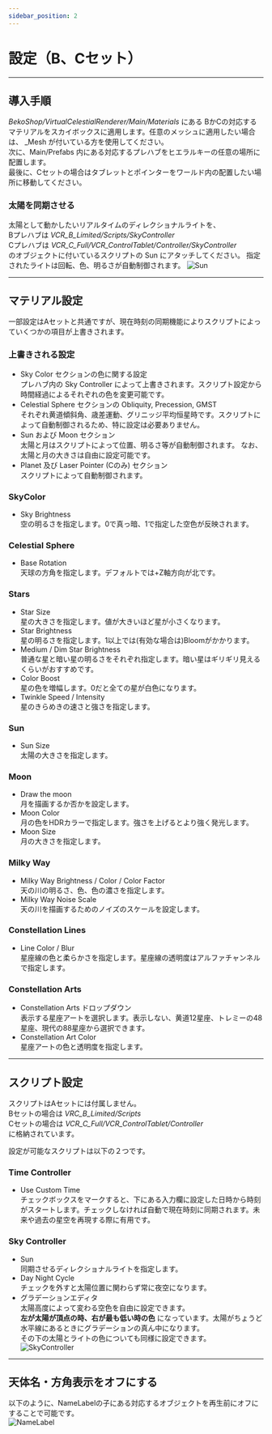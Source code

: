 ```yaml
---
sidebar_position: 2
---
```


# 設定（B、Cセット）
<hr/>

## 導入手順
_BekoShop/VirtualCelestialRenderer/Main/Materials_ にある BかCの対応するマテリアルをスカイボックスに適用します。任意のメッシュに適用したい場合は、 _Mesh が付いている方を使用してください。  
次に、Main/Prefabs 内にある対応するプレハブをヒエラルキーの任意の場所に配置します。  
最後に、Cセットの場合はタブレットとポインターをワールド内の配置したい場所に移動してください。

### 太陽を同期させる  
太陽として動かしたいリアルタイムのディレクショナルライトを、  
Bプレハブは _VCR_B_Limited/Scripts/SkyController_  
Cプレハブは _VCR_C_Full/VCR_ControlTablet/Controller/SkyController_  
のオブジェクトに付いているスクリプトの Sun にアタッチしてください。
指定されたライトは回転、色、明るさが自動制御されます。
![Sun](contents/SetTheSun.png)

---
## マテリアル設定
一部設定はAセットと共通ですが、現在時刻の同期機能によりスクリプトによっていくつかの項目が上書きされます。

### 上書きされる設定
- Sky Color セクションの色に関する設定  
プレハブ内の Sky Controller によって上書きされます。スクリプト設定から時間経過によるそれぞれの色を変更可能です。
- Celestial Sphere セクションの Obliquity, Precession, GMST  
それぞれ黄道傾斜角、歳差運動、グリニッジ平均恒星時です。スクリプトによって自動制御されるため、特に設定は必要ありません。
- Sun および Moon セクション  
太陽と月はスクリプトによって位置、明るさ等が自動制御されます。
なお、太陽と月の大きさは自由に設定可能です。
- Planet 及び Laser Pointer (Cのみ) セクション  
スクリプトによって自動制御されます。


### SkyColor
- Sky Brightness  
空の明るさを指定します。0で真っ暗、1で指定した空色が反映されます。
### Celestial Sphere
- Base Rotation  
天球の方角を指定します。デフォルトでは+Z軸方向が北です。
### Stars
- Star Size  
星の大きさを指定します。値が大きいほど星が小さくなります。
- Star Brightness  
星の明るさを指定します。1以上では(有効な場合は)Bloomがかかります。
- Medium / Dim Star Brightness  
普通な星と暗い星の明るさをそれぞれ指定します。暗い星はギリギリ見えるくらいがおすすめです。
- Color Boost  
星の色を増幅します。0だと全ての星が白色になります。
- Twinkle Speed / Intensity  
星のきらめきの速さと強さを指定します。
### Sun
- Sun Size  
太陽の大きさを指定します。
### Moon
- Draw the moon  
月を描画するか否かを設定します。
- Moon Color  
月の色をHDRカラーで指定します。強さを上げるとより強く発光します。
- Moon Size  
月の大きさを指定します。
### Milky Way
- Milky Way Brightness / Color / Color Factor  
天の川の明るさ、色、色の濃さを指定します。
- Milky Way Noise Scale  
天の川を描画するためのノイズのスケールを設定します。
### Constellation Lines
- Line Color / Blur  
星座線の色と柔らかさを指定します。星座線の透明度はアルファチャンネルで指定します。
### Constellation Arts
- Constellation Arts ドロップダウン  
表示する星座アートを選択します。表示しない、黄道12星座、トレミーの48星座、現代の88星座から選択できます。
- Constellation Art Color  
星座アートの色と透明度を指定します。

---
## スクリプト設定
スクリプトはAセットには付属しません。  
Bセットの場合は _VRC_B_Limited/Scripts_  
Cセットの場合は _VCR_C_Full/VCR_ControlTablet/Controller_  
に格納されています。  

設定が可能なスクリプトは以下の２つです。
### Time Controller  
- Use Custom Time  
チェックボックスをマークすると、下にある入力欄に設定した日時から時刻がスタートします。チェックしなければ自動で現在時刻に同期されます。未来や過去の星空を再現する際に有用です。

### Sky Controller  
- Sun  
同期させるディレクショナルライトを指定します。  
- Day Night Cycle  
チェックを外すと太陽位置に関わらず常に夜空になります。  
- グラデーションエディタ  
太陽高度によって変わる空色を自由に設定できます。  
**左が太陽が頂点の時、右が最も低い時の色** になっています。太陽がちょうど水平線にあるときにグラデーションの真ん中になります。  
その下の太陽とライトの色についても同様に設定できます。  
![SkyController](contents/SkyController.png)

---
## 天体名・方角表示をオフにする  
以下のように、NameLabelの子にある対応するオブジェクトを再生前にオフにすることで可能です。  
![NameLabel](contents/LabelToggle.png)